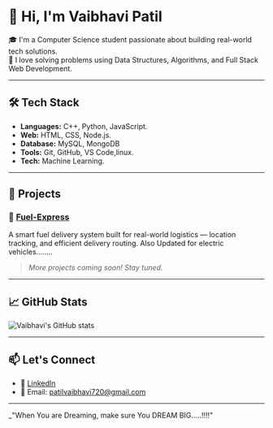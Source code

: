 # 👋 Hi, I'm Vaibhavi Patil

🎓 I'm a Computer Science student passionate about building real-world tech solutions.  
🚀 I love solving problems using Data Structures, Algorithms, and Full Stack Web Development.

---

## 🛠️ Tech Stack
- **Languages:** C++, Python, JavaScript.
- **Web:** HTML, CSS, Node.js.
- **Database:** MySQL, MongoDB
- **Tools:** Git, GitHub, VS Code,linux.
- **Tech:** Machine Learning.

---

## 💼 Projects
### 🚚 [Fuel-Express](https://github.com/Vaibhavi45/Fuel-Express)
A smart fuel delivery system built for real-world logistics — location tracking, and efficient delivery routing.
Also Updated for electric vehicles........

> *More projects coming soon! Stay tuned.*

---

## 📈 GitHub Stats
![Vaibhavi's GitHub stats](https://github-readme-stats.vercel.app/api?username=Vaibhavi45&show_icons=true&theme=radical)

---

## 📫 Let's Connect
- 💼 [LinkedIn](https://www.linkedin.com/in/vaibhavi-patil-0b6082295)  
- 📧 Email: patilvaibhavi720@gmail.com

---


_"When You are Dreaming, make sure You DREAM BIG.....!!!!"



